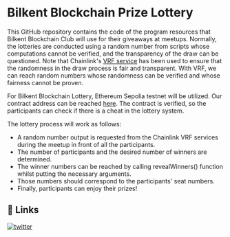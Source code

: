 # Bilkent Blockchain Prize Lottery

This GitHub repository contains the code of the program resources that Bilkent Blockchain Club will use for their giveaways at meetups. Normally, the lotteries are conducted using a random number from scripts whose computations cannot be verified, and the transparency of the draw can be questioned. Note that Chainlink's [VRF service](https://docs.chain.link/vrf/v2/introduction/) has been used to ensure that the randomness in the draw process is fair and transparent. With VRF, we can reach random numbers whose randomness can be verified and whose fairness cannot be proven. 

For Bilkent Blockchain Lottery, Ethereum Sepolia testnet will be utilized. Our contract address can be reached [here](https://sepolia.etherscan.io/address/0xb076ab28db047b777f3f892ef7d8f3490177ef94). The contract is verified, so the participants can check if there is a cheat in the lottery system.

The lottery process will work as follows:

- A random number output is requested from the Chainlink VRF services during the meetup in front of all the participants.
- The number of participants and the desired number of winners are determined. 
- The winner numbers can be reached by calling revealWinners() function whilst putting the necessary arguments.
- Those numbers should correspond to the participants' seat numbers.
- Finally, participants can enjoy their prizes!

## 🔗 Links
[![twitter](https://img.shields.io/badge/twitter-1DA1F2?style=for-the-badge&logo=twitter&logoColor=white)](https://twitter.com/blkntblockchain)
